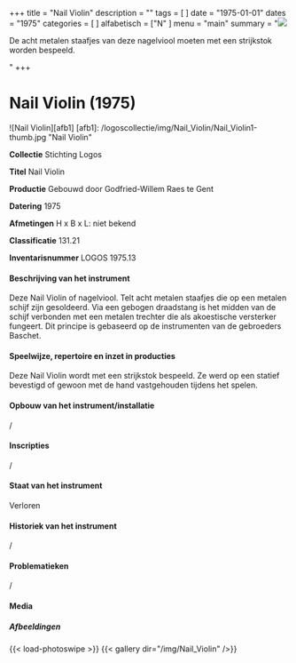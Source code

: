 ﻿+++
title = "Nail Violin"
description = ""
tags = [
]
date = "1975-01-01"
dates = "1975"
categories = [
]
alfabetisch = ["N"
]
menu = "main"
summary = "<a href='/logoscollectie/1975/nail_violin'><img src='/logoscollectie/img/Nail_Violin/Nail_Violin1-thumb.jpg'></a><p>De acht metalen staafjes van deze nagelviool moeten met een strijkstok worden bespeeld. </p>"
+++

# Nail Violin (1975)
![Nail Violin][afb1]
[afb1]: /logoscollectie/img/Nail_Violin/Nail_Violin1-thumb.jpg "Nail Violin"

**Collectie**
Stichting Logos

**Titel**
Nail Violin

**Productie**
Gebouwd door Godfried-Willem Raes te Gent

**Datering**
1975

**Afmetingen**
H x B x L: niet bekend

**Classificatie**
131.21

**Inventarisnummer**
LOGOS 1975.13

#### Beschrijving van het instrument
Deze Nail Violin of nagelviool. Telt acht metalen staafjes die op een metalen schijf zijn gesoldeerd. Via een gebogen draadstang is het midden van de schijf verbonden met een metalen trechter die als akoestische versterker fungeert. Dit principe is gebaseerd op de instrumenten van de gebroeders Baschet.

#### Speelwijze, repertoire en inzet in producties
Deze Nail Violin wordt met een strijkstok bespeeld. Ze werd op een statief bevestigd of gewoon met de hand vastgehouden tijdens het spelen.

#### Opbouw van het instrument/installatie
/

#### Inscripties
/

#### Staat van het instrument
Verloren

#### Historiek van het instrument
/

#### Problematieken
/

#### Media
##### Afbeeldingen
{{< load-photoswipe >}}
{{< gallery dir="/img/Nail_Violin" />}}

